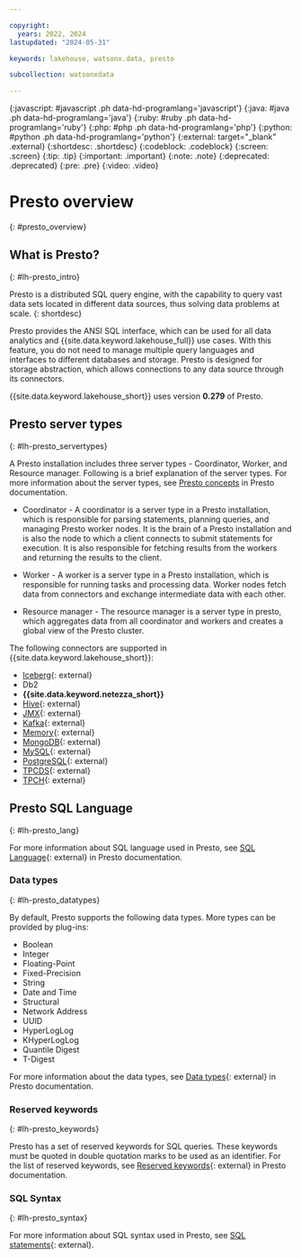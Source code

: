 ```yaml
---

copyright:
  years: 2022, 2024
lastupdated: "2024-05-31"

keywords: lakehouse, watsonx.data, presto

subcollection: watsonxdata

---
```


{:javascript: #javascript .ph data-hd-programlang='javascript'}
{:java: #java .ph data-hd-programlang='java'}
{:ruby: #ruby .ph data-hd-programlang='ruby'}
{:php: #php .ph data-hd-programlang='php'}
{:python: #python .ph data-hd-programlang='python'}
{:external: target="_blank" .external}
{:shortdesc: .shortdesc}
{:codeblock: .codeblock}
{:screen: .screen}
{:tip: .tip}
{:important: .important}
{:note: .note}
{:deprecated: .deprecated}
{:pre: .pre}
{:video: .video}

# Presto overview
{: #presto_overview}

## What is Presto?
{: #lh-presto_intro}

Presto is a distributed SQL query engine, with the capability to query vast data sets located in different data sources, thus solving data problems at scale.
{: shortdesc}

Presto provides the ANSI SQL interface, which can be used for all data analytics and {{site.data.keyword.lakehouse_full}} use cases. With this feature, you do not need to manage multiple query languages and interfaces to different databases and storage. Presto is designed for storage abstraction, which allows connections to any data source through its connectors.

{{site.data.keyword.lakehouse_short}} uses version **0.279** of Presto.

## Presto server types
{: #lh-presto_servertypes}

A Presto installation includes three server types - Coordinator, Worker, and Resource manager. Following is a brief explanation of the server types. For more information about the server types, see [Presto concepts](https://prestodb.io/docs/current/overview/concepts.html) in Presto documentation.

- Coordinator - A coordinator is a server type in a Presto installation, which is responsible for parsing statements, planning queries, and managing Presto worker nodes. It is the brain of a Presto installation and is also the node to which a client connects to submit statements for execution. It is also responsible for fetching results from the workers and returning the results to the client.

- Worker - A worker is a server type in a Presto installation, which is responsible for running tasks and processing data. Worker nodes fetch data from connectors and exchange intermediate data with each other.

- Resource manager - The resource manager is a server type in presto, which aggregates data from all coordinator and workers and creates a global view of the Presto cluster.

The following connectors are supported in {{site.data.keyword.lakehouse_short}}:

-	[Iceberg](https://prestodb.io/docs/current/connector/iceberg.html){: external}
-	Db2
-	**{{site.data.keyword.netezza_short}}**
-	[Hive](https://prestodb.io/docs/current/connector/hive.html){: external}
-	[JMX](https://prestodb.io/docs/current/connector/jmx.html){: external}
-	[Kafka](https://prestodb.io/docs/current/connector/kafka.html){: external}
-	[Memory](https://prestodb.io/docs/current/connector/memory.html){: external}
-	[MongoDB](https://prestodb.io/docs/current/connector/mongodb.html){: external}
-	[MySQL](https://prestodb.io/docs/current/connector/mysql.html){: external}
-	[PostgreSQL](https://prestodb.io/docs/current/connector/postgresql.html){: external}
-	[TPCDS](https://prestodb.io/docs/current/connector/tpcds.html){: external}
-	[TPCH](https://prestodb.io/docs/current/connector/tpch.html){: external}


## Presto SQL Language
{: #lh-presto_lang}

For more information about SQL language used in Presto, see [SQL Language](https://prestodb.io/docs/current/language.html){: external} in Presto documentation.

### Data types
{: #lh-presto_datatypes}

By default, Presto supports the following data types. More types can be provided by plug-ins:

- Boolean
- Integer
- Floating-Point
- Fixed-Precision
- String
- Date and Time
- Structural
- Network Address
- UUID
- HyperLogLog
- KHyperLogLog
- Quantile Digest
- T-Digest

For more information about the data types, see [Data types](https://prestodb.io/docs/current/language/types.html){: external} in Presto documentation.

### Reserved keywords
{: #lh-presto_keywords}

Presto has a set of reserved keywords for SQL queries. These keywords must be quoted in double quotation marks to be used as an identifier.
For the list of reserved keywords, see [Reserved keywords](https://prestodb.io/docs/current/language/reserved.html){: external} in Presto documentation.

### SQL Syntax
{: #lh-presto_syntax}

For more information about SQL syntax used in Presto, see [SQL statements](https://www.ibm.com/docs/en/watsonxdata/1.1.x?topic=sql-statements){: external}.
